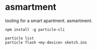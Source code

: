 # asmartment

tooling for a smart apartment. asmartment.

`npm install -g particle-cli`

```
particle list
particle flash <my-device> sketch.ino
```
